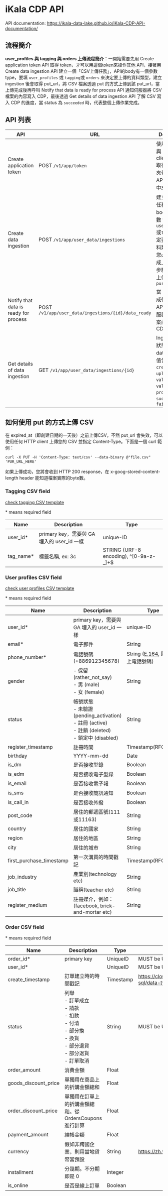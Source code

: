 iKala CDP API
===

API documentation: https://ikala-data-lake.github.io/iKala-CDP-API-documentation/

## 流程簡介
**user_profiles 與 tagging 與 orders 上傳流程簡介**：一開始需要先用 Create application token API 取得 token，才可以用這個token來操作其他 API，接著用 Create data ingestion API 建立一個「CSV上傳任務」，API的body有一個參數 type，要填 `user_profiles` 或 `tagging`或 `orders` 來決定要上傳的資料類型，建立 ingestion 後會取得 put_url，將 CSV 檔案透過 put 的方式上傳到該 put_url，當上傳完成後再呼叫  Notify that data is ready for process API 通知伺服器將 CSV 檔案的內容寫入 CDP，最後透過 Get details of data ingestion API 了解 CSV 寫入 CDP 的進度，當 status 為 `succeeded` 時，代表整個上傳作業完成。

## API 列表
|API|URL|Description|
|-|-|-|
| Create application token| POST `/v1/app/token`| 使用 client_id 與 client_secret 取得 token，夾帶在其他 API 的 header 中來通過認證|
| Create data ingestion| POST `/v1/app/user_data/ingestions` |建立一個上傳任務，API的body有一個參數 type ，要填`user_profiles`或`tagging`來決定要上傳的資料類型，接著您必須自行完成上傳 CSV 的步驟，將檔案上傳到 `pur_url`|
| Notify that data is ready for process| POST `/v1/app/user_data/ingestions/{id}/data_ready`| 當 CSV 上傳完成後，使用此API主動通知伺服器將 CSV 檔案內容傳入 CDP|
| Get details of data ingestion|GET `/v1/app/user_data/ingestions/{id}`| Ingestion 目前狀態與 meta data，status 值包含 `created`, `uploaded`, `validating`, `validated`, `processing`, `succeeded`, `failed`|

## 如何使用 put 的方式上傳 CSV

在 expired_at（即創建日期的一天後）之前上傳CSV，不然 put_url 會失效，可以使用任何 HTTP client 上傳您的 CSV 並指定 Content-Type。下面是一個 curl 範例：

`curl -X PUT -H 'Content-Type: text/csv' --data-binary @"file.csv" 'PUR_URL_HERE'`

如果上傳成功，您將會收到 HTTP 200 response，在 x-goog-stored-content-length header 能知道檔案實際的byte數。

### Tagging CSV field

[check tagging CSV template](./tagging_CSV_template.csv)

\* means required field

|Name|Description|Type|
|-|-|-|
|user_id*|primary key，需要與 GA 埋入的 user_id 一樣|unique-ID|
|tag_name*| 標籤名稱, ex: 3c | STRING (URF-8 encoding), ^[0-9a-z\-_]+$|

### User profiles CSV field

[check user profiles CSV template](./user_profiles_CSV_template.csv)

\* means required field

|Name|Description|Type|
|-|-|-|
|user_id*|primary key，需要與 GA 埋入的 user_id 一樣|unique-ID|
|email*|電子郵件|String|
|phone_number*|電話號碼 (+886912345678)|String ([E.164](https://en.wikipedia.org/wiki/E.164), 國碼加上電話號碼)|
|gender|- 保留 (rather_not_say)<br> - 男 (male)<br> - 女 (female) |String|
|status| 帳號狀態<br> - 未驗證 (pending_activation)<br> - 註冊 (active)<br> - 註銷 (deleted)<br> - 鎖定中 (disabled) |String|
|register_timestamp|註冊時間|Timestamp(RFC3339)|
|birthday|YYYY-mm-dd|Date|
|is_dm|是否接收型錄|Boolean|
|is_edm|是否接收電子型錄|Boolean|
|is_email|是否接收電子報|Boolean|
|is_sms|是否接收簡訊通知|Boolean|
|is_call_in|是否接收外撥|Boolean|
|post_code|居住的郵遞區號(111或11163)|String|
|country|居住的國家|String|
|region|居住的地區|String|
|city|居住的城市|String|
|first_purchase_timestamp|第一次溝買的時間戳記|Timestamp(RFC3339)|
|job_industry|產業別(technology etc)|String|
|job_title|職稱(teacher etc)|String|
|register_medium|註冊媒介，例如：(facebook, brick-and-mortar etc) |String|

### Order CSV field

\* means required field

|Name|Description|Type|Value Definition|
|-|-|-|-|
|order_id*|primary key|UniqueID|MUST be UTF-8 encoded|
|user_id*||UniqueID|MUST be UTF-8 encoded|
|create_timestamp|訂單建立時的時間戳記|Timestamp|https://cloud.google.com/bigquery/docs/reference/standard-sql/data-types#timestamp_type|
|status|列舉 <br> - 訂單成立 <br> - 請款 <br> - 扣款 <br> - 付清 <br> - 部分換 <br> - 換貨 <br> - 部分退貨 <br> - 部分退貨 <br> - 訂單取消|String|MUST be UTF-8 encoded|
|order_amount|消費金額|Float||
|goods_discount_price|單獨用在商品上的折購金額總和|Float||
|order_discount_price|單獨用在訂單上的折購金額總和。從 OrdersCoupons 進行計算|Float||
|payment_amount|結帳金額|Float||
|currency|假如非跨國企業，則用當地貨幣當預設|String|https://zh.wikipedia.org/wiki/ISO_4217|
|installment|分幾期。不分期即是 0|Integer||
|is_online|是否是線上訂單|Boolean||
